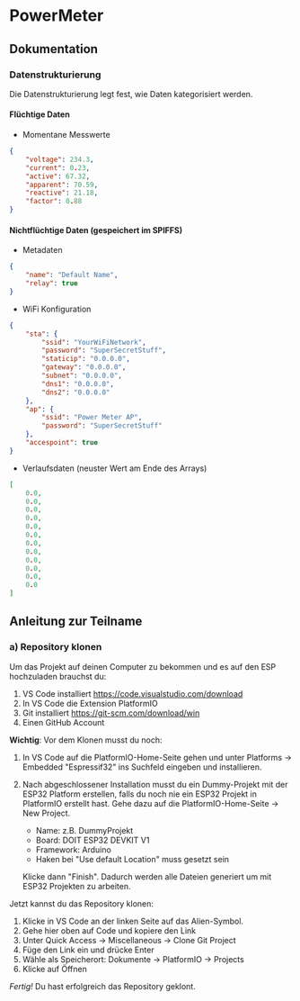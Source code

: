 # PowerMeter

## Dokumentation
### Datenstrukturierung
Die Datenstrukturierung legt fest, wie Daten kategorisiert werden.
#### Flüchtige Daten
- Momentane Messwerte
```json
{
    "voltage": 234.3,
    "current": 0.23,
    "active": 67.32,
    "apparent": 70.59,
    "reactive": 21.18,
    "factor": 0.88
}
```
#### Nichtflüchtige Daten (gespeichert im SPIFFS)
- Metadaten
```json
{
    "name": "Default Name",
    "relay": true
}
```
- WiFi Konfiguration
```json
{
    "sta": {
        "ssid": "YourWiFiNetwork",
        "password": "SuperSecretStuff",
        "staticip": "0.0.0.0",
        "gateway": "0.0.0.0",
        "subnet": "0.0.0.0",
        "dns1": "0.0.0.0",
        "dns2": "0.0.0.0"
    },
    "ap": {
        "ssid": "Power Meter AP",
        "password": "SuperSecretStuff"
    },
    "accespoint": true
}
```
- Verlaufsdaten (neuster Wert am Ende des Arrays)
```json
[
    0.0,
    0.0,
    0.0,
    0.0,
    0.0,
    0.0,
    0.0,
    0.0,
    0.0,
    0.0,
    0.0,
    0.0
]
```

## Anleitung zur Teilname

### a) Repository klonen
Um das Projekt auf deinen Computer zu bekommen und es auf den ESP hochzuladen brauchst du:
1. VS Code installiert https://code.visualstudio.com/download
2. In VS Code die Extension PlatformIO
2. Git installiert https://git-scm.com/download/win
3. Einen GitHub Account

**Wichtig**: Vor dem Klonen musst du noch:
1. In VS Code auf die PlatformIO-Home-Seite gehen und unter Platforms -> Embedded "Espressif32" ins Suchfeld eingeben und installieren.
2. Nach abgeschlossener Installation musst du ein Dummy-Projekt mit der ESP32 Platform erstellen, falls du noch nie ein ESP32 Projekt in PlatformIO erstellt hast. Gehe dazu auf die PlatformIO-Home-Seite -> New Project. 
    - Name: z.B. DummyProjekt
    - Board: DOIT ESP32 DEVKIT V1
    - Framework: Arduino
    - Haken bei "Use default Location" muss gesetzt sein
    
    Klicke dann "Finish". Dadurch werden alle Dateien generiert um mit ESP32 Projekten zu arbeiten.


Jetzt kannst du das Repository klonen:
1. Klicke in VS Code an der linken Seite auf das Alien-Symbol.
2. Gehe hier oben auf Code und kopiere den Link
3. Unter Quick Access -> Miscellaneous -> Clone Git Project
4. Füge den Link ein und drücke Enter
5. Wähle als Speicherort: Dokumente -> PlatformIO -> Projects
6. Klicke auf Öffnen

_Fertig!_ Du hast erfolgreich das Repository geklont.



